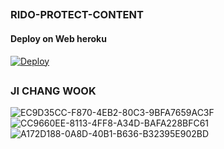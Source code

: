 

##
### RIDO-PROTECT-CONTENT
#### Deploy on Web heroku 
[![Deploy](https://www.herokucdn.com/deploy/button.svg)](https://heroku.com/deploy?template=https://github.com/Ridhoobot/fsub-protect-content)</br>


##
### JI CHANG WOOK
![EC9D35CC-F870-4EB2-80C3-9BFA7659AC3F](https://user-images.githubusercontent.com/106302889/181720586-c645ef92-ebfc-49e8-9819-819df8c53ae2.jpeg) ![CC9660EE-8113-4FF8-A34D-BAFA228BFC61](https://user-images.githubusercontent.com/106302889/181721210-6c3acc20-7cde-4a4a-a8dd-6f7d9b1008b7.jpeg) ![A172D188-0A8D-40B1-B636-B32395E902BD](https://user-images.githubusercontent.com/106302889/181721541-105c3b02-09c9-4188-8d2f-663c5089976d.jpeg)
